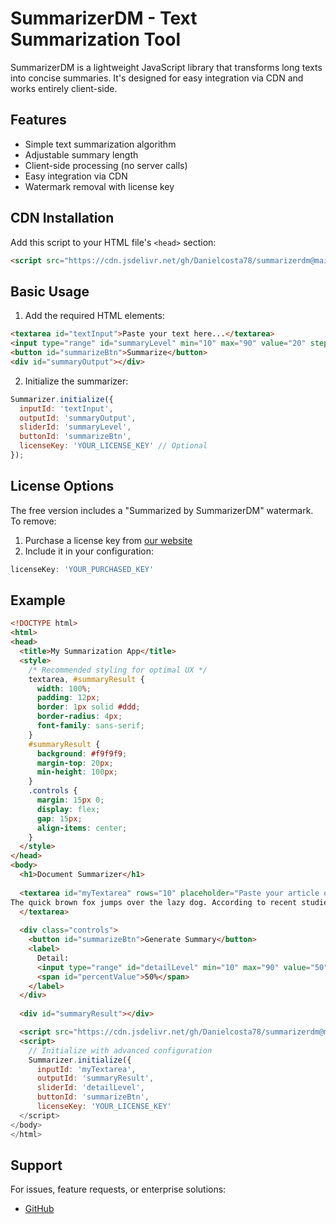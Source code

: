 # SummarizerDM - Text Summarization Tool

SummarizerDM is a lightweight JavaScript library that transforms long texts into concise summaries. It's designed for easy integration via CDN and works entirely client-side.

## Features

- Simple text summarization algorithm
- Adjustable summary length
- Client-side processing (no server calls)
- Easy integration via CDN
- Watermark removal with license key

## CDN Installation

Add this script to your HTML file's `<head>` section:

```html
<script src="https://cdn.jsdelivr.net/gh/Danielcosta78/summarizerdm@main/cdn/summarizerdm.js"></script>
```

## Basic Usage

1. Add the required HTML elements:
```html
<textarea id="textInput">Paste your text here...</textarea>
<input type="range" id="summaryLevel" min="10" max="90" value="20" step="10">
<button id="summarizeBtn">Summarize</button>
<div id="summaryOutput"></div>
```

2. Initialize the summarizer:
```javascript
Summarizer.initialize({
  inputId: 'textInput',
  outputId: 'summaryOutput',
  sliderId: 'summaryLevel',
  buttonId: 'summarizeBtn',
  licenseKey: 'YOUR_LICENSE_KEY' // Optional
});
```

## License Options

The free version includes a "Summarized by SummarizerDM" watermark. To remove:

1. Purchase a license key from [our website](#)
2. Include it in your configuration:
```javascript
licenseKey: 'YOUR_PURCHASED_KEY'
```

## Example

```html
<!DOCTYPE html>
<html>
<head>
  <title>My Summarization App</title>
  <style>
    /* Recommended styling for optimal UX */
    textarea, #summaryResult {
      width: 100%;
      padding: 12px;
      border: 1px solid #ddd;
      border-radius: 4px;
      font-family: sans-serif;
    }
    #summaryResult {
      background: #f9f9f9;
      margin-top: 20px;
      min-height: 100px;
    }
    .controls {
      margin: 15px 0;
      display: flex;
      gap: 15px;
      align-items: center;
    }
  </style>
</head>
<body>
  <h1>Document Summarizer</h1>
  
  <textarea id="myTextarea" rows="10" placeholder="Paste your article or document here...">
The quick brown fox jumps over the lazy dog. According to recent studies, foxes demonstrate remarkable adaptability in urban environments. Canine behavior experts note dogs often underestimate fox intelligence. This dynamic illustrates classic predator-prey relationships in modern ecosystems.
  </textarea>
  
  <div class="controls">
    <button id="summarizeBtn">Generate Summary</button>
    <label>
      Detail: 
      <input type="range" id="detailLevel" min="10" max="90" value="50">
      <span id="percentValue">50%</span>
    </label>
  </div>
  
  <div id="summaryResult"></div>

  <script src="https://cdn.jsdelivr.net/gh/Danielcosta78/summarizerdm@main/cdn/summarizerdm.min.js"></script>
  <script>
    // Initialize with advanced configuration
    Summarizer.initialize({
      inputId: 'myTextarea',
      outputId: 'summaryResult',
      sliderId: 'detailLevel',
      buttonId: 'summarizeBtn',
      licenseKey: 'YOUR_LICENSE_KEY'
  </script>
</body>
</html>
```

## Support

For issues, feature requests, or enterprise solutions:
- [GitHub](https://github.com/Danielcosta78/)
